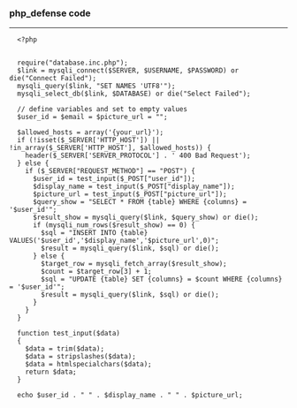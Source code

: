 ### php_defense code

---


  
      <?php


      require("database.inc.php");
      $link = mysqli_connect($SERVER, $USERNAME, $PASSWORD) or die("Connect Failed");
      mysqli_query($link, "SET NAMES 'UTF8'");
      mysqli_select_db($link, $DATABASE) or die("Select Failed");

      // define variables and set to empty values
      $user_id = $email = $picture_url = "";

      $allowed_hosts = array('{your_url}');
      if (!isset($_SERVER['HTTP_HOST']) || !in_array($_SERVER['HTTP_HOST'], $allowed_hosts)) {
        header($_SERVER['SERVER_PROTOCOL'] . ' 400 Bad Request');
      } else {
        if ($_SERVER["REQUEST_METHOD"] == "POST") {
          $user_id = test_input($_POST["user_id"]);
          $display_name = test_input($_POST["display_name"]);
          $picture_url = test_input($_POST["picture_url"]);
          $query_show = "SELECT * FROM {table} WHERE {columns} = '$user_id'";
          $result_show = mysqli_query($link, $query_show) or die();
          if (mysqli_num_rows($result_show) == 0) {
            $sql = "INSERT INTO {table} VALUES('$user_id','$display_name','$picture_url',0)";
            $result = mysqli_query($link, $sql) or die();
          } else {
            $target_row = mysqli_fetch_array($result_show);
            $count = $target_row[3] + 1;
            $sql = "UPDATE {table} SET {columns} = $count WHERE {columns} = '$user_id'";
            $result = mysqli_query($link, $sql) or die();
          }
        }
      }

      function test_input($data)
      {
        $data = trim($data);
        $data = stripslashes($data);
        $data = htmlspecialchars($data);
        return $data;
      }

      echo $user_id . " " . $display_name . " " . $picture_url;


  

